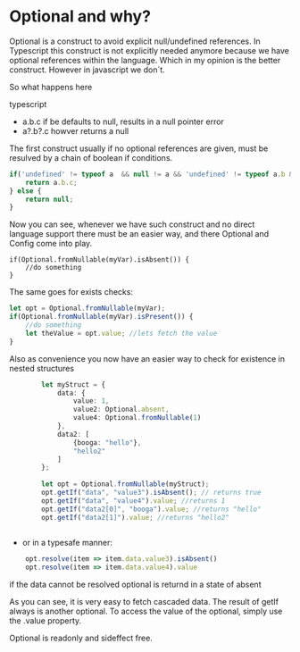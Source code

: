# Optional and why?

Optional is a construct to avoid explicit null/undefined references.
In Typescript this construct is not explicitly needed anymore because
we have optional references within the language. Which in my opinion is the better
construct. However in javascript we don´t.

So what happens here

typescript

* a.b.c if be defaults to null, results in a null pointer error
* a?.b?.c howver returns a null 

The first construct usually if no optional references are given, must be resulved
by a chain of boolean if conditions.

```typescript
if('undefined' != typeof a  && null != a && 'undefined' != typeof a.b && null != typeof a.b) {
    return a.b.c;
} else {
    return null;
}
```

Now you can see, whenever we have such construct and no direct language support
there must be an easier way, and there Optional and Config come into play.

```
if(Optional.fromNullable(myVar).isAbsent()) {
    //do something
}
```

The same goes for exists checks:
```Typescript
let opt = Optional.fromNullable(myVar);
if(Optional.fromNullable(myVar).isPresent()) {
    //do something
    let theValue = opt.value; //lets fetch the value
}
```

Also as convenience you now have an easier way to check for existence in nested structures
```Typescript
        let myStruct = {
            data: {
                value: 1,
                value2: Optional.absent,
                value4: Optional.fromNullable(1)
            },
            data2: [
                {booga: "hello"},
                "hello2"
            ]
        };
        
        let opt = Optional.fromNullable(myStruct);
        opt.getIf("data", "value3").isAbsent(); // returns true
        opt.getIf("data", "value4").value; //returns 1
        opt.getIf("data2[0]", "booga").value; //returns "hello"
        opt.getIf("data2[1]").value; //returns "hello2"
                
```             
  
* or in a typesafe manner: 

```Typescript
    opt.resolve(item => item.data.value3).isAbsent()
    opt.resolve(item => item.data.value4).value


```  
if the data cannot be resolved optional is returnd in a state of absent

  
As you can see, it is very easy to fetch cascaded data. The result of getIf always is another optional.
To access the value of the optional, simply use the .value property.
  
Optional is readonly and sideffect free.